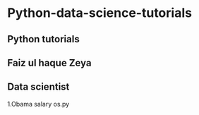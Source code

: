 # Python-data-science-tutorials
<h2>Python tutorials</h2>
<h2>Faiz ul haque Zeya</h2>
<h2>Data scientist</h2>
1.Obama salary os.py



